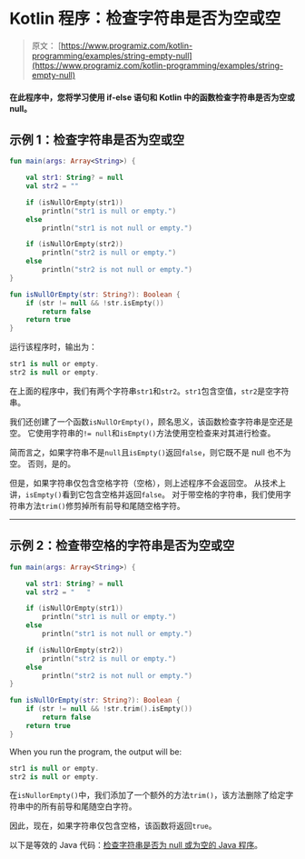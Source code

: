 # Kotlin 程序：检查字符串是否为空或空

> 原文： [https://www.programiz.com/kotlin-programming/examples/string-empty-null](https://www.programiz.com/kotlin-programming/examples/string-empty-null)

#### 在此程序中，您将学习使用 if-else 语句和 Kotlin 中的函数检查字符串是否为空或 null。

## 示例 1：检查字符串是否为空或空

```kt
fun main(args: Array<String>) {

    val str1: String? = null
    val str2 = ""

    if (isNullOrEmpty(str1))
        println("str1 is null or empty.")
    else
        println("str1 is not null or empty.")

    if (isNullOrEmpty(str2))
        println("str2 is null or empty.")
    else
        println("str2 is not null or empty.")
}

fun isNullOrEmpty(str: String?): Boolean {
    if (str != null && !str.isEmpty())
        return false
    return true
}
```

运行该程序时，输出为：

```kt
str1 is null or empty.
str2 is null or empty.
```

在上面的程序中，我们有两个字符串`str1`和`str2`。`str1`包含空值，`str2`是空字符串。

我们还创建了一个函数`isNullOrEmpty()`，顾名思义，该函数检查字符串是空还是空。 它使用字符串的`!= null`和`isEmpty()`方法使用空检查来对其进行检查。

简而言之，如果字符串不是`null`且`isEmpty()`返回`false`，则它既不是 null 也不为空。 否则，是的。

但是，如果字符串仅包含空格字符（空格），则上述程序不会返回空。 从技术上讲，`isEmpty()`看到它包含空格并返回`false`。 对于带空格的字符串，我们使用字符串方法`trim()`修剪掉所有前导和尾随空格字符。

* * *

## 示例 2：检查带空格的字符串是否为空或空

```kt
fun main(args: Array<String>) {

    val str1: String? = null
    val str2 = "   "

    if (isNullOrEmpty(str1))
        println("str1 is null or empty.")
    else
        println("str1 is not null or empty.")

    if (isNullOrEmpty(str2))
        println("str2 is null or empty.")
    else
        println("str2 is not null or empty.")
}

fun isNullOrEmpty(str: String?): Boolean {
    if (str != null && !str.trim().isEmpty())
        return false
    return true
}
```

When you run the program, the output will be:

```kt
str1 is null or empty.
str2 is null or empty.
```

在`isNullorEmpty()`中，我们添加了一个额外的方法`trim()`，该方法删除了给定字符串中的所有前导和尾随空白字符。

因此，现在，如果字符串仅包含空格，该函数将返回`true`。

以下是等效的 Java 代码：[检查字符串是否为 null 或为空的 Java 程序](/java-programming/examples/string-empty-null "Java program to check if a string is null or empty")。